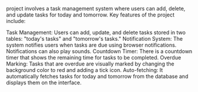 project involves a task management system where users can add, delete, and update tasks for today and tomorrow. Key features of the project include:

Task Management: Users can add, update, and delete tasks stored in two tables: "today's tasks" and "tomorrow's tasks."
Notification System: The system notifies users when tasks are due using browser notifications. Notifications can also play sounds.
Countdown Timer: There is a countdown timer that shows the remaining time for tasks to be completed.
Overdue Marking: Tasks that are overdue are visually marked by changing the background color to red and adding a tick icon.
Auto-fetching: It automatically fetches tasks for today and tomorrow from the database and displays them on the interface.
